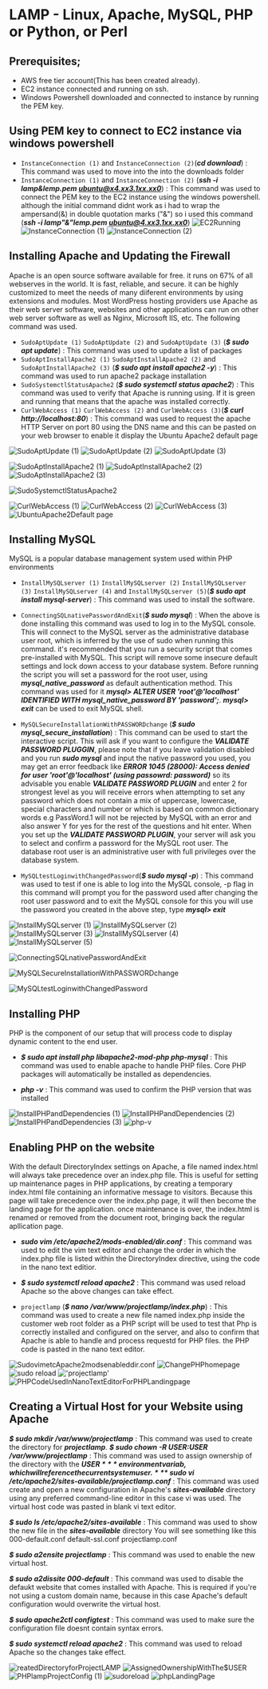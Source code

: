 # LAMP - Linux, Apache, MySQL, PHP or Python, or Perl

## Prerequisites;
- AWS free tier account(This has been created already).
- EC2 instance connected and running on ssh.
- Windows Powershell downloaded and connected to  instance by running the PEM key.


## Using PEM key to connect to EC2 instance via windows powershell
- `InstanceConnection (1)` and `InstanceConnection (2)`(***cd download***) : This command was used to move into the into the downloads folder
- `InstanceConnection (1)` and `InstanceConnection (2)` (***ssh -i lamp&lemp.pem ubuntu@x4.xx3.1xx.xx0***) : This command was used to connect the PEM key to the EC2 instance using the windows powershell. although the initial command didnt work as i had to wrap  the ampersand(&) in double quotation marks ("&") so i used this command (***ssh -i lamp"&"lemp.pem ubuntu@4.xx3.1xx.xx0***)
![`EC2Running`](Images/EC2Running.PNG)
![`InstanceConnection (1)`](<Images/InstanceConnection (1).PNG>)
![`InstanceConnection (2)`](<Images/InstanceConnection (2).PNG>)



## Installing Apache and Updating the Firewall
Apache is an open source software available for free. it runs on 67% of all webserves in the world. It is fast, reliable, and secure. it can be highly customized to meet the needs of many diiferent environments by using extensions and modules. Most WordPress hosting providers use Apache as their web server software, websites and other applications can run on other web server software as well as Nginx, Microsoft IIS, etc. The following command was used.

- `SudoAptUpdate (1)` `SudoAptUpdate (2)` and `SudoAptUpdate (3)` (***$ sudo apt update***) : This command was used to update a list of packages
- `SudoAptInstallApache2 (1)` `SudoAptInstallApache2 (2)` and `SudoAptInstallApache2 (3)` (***$ sudo apt install apache2 -y***) : This command was used to run apache2 package installation
- `SudoSystemctlStatusApache2` (***$ sudo systemctl status apache2***) : This command was used to verify that Apache is running using. If it is green and running that means that the apache was installed correctly.
- `CurlWebAccess (1)` `CurlWebAccess (2)` and `CurlWebAccess (3)`(***$ curl http://localhost:80***) : This command was used to request the apache HTTP Server on port 80 using the DNS name and this can be pasted on your web browser to enable it display the Ubuntu Apache2 default page

![`SudoAptUpdate (1)`](<Images/SudoAptUpdate (1).PNG>)
![`SudoAptUpdate (2)`](<Images/SudoAptUpdate (2).PNG>)
![`SudoAptUpdate (3)`](<Images/SudoAptUpdate (3).PNG>)

![`SudoAptInstallApache2 (1)`](<Images/SudoAptInstallApache2 (1).PNG>)
![`SudoAptInstallApache2 (2)`](<Images/SudoAptInstallApache2 (2).PNG>)
![`SudoAptInstallApache2 (3)`](<Images/SudoAptInstallApache2 (3).PNG>)

![`SudoSystemctlStatusApache2`](Images/SudoSystemctlStatusApache2.PNG)

![`CurlWebAccess (1)`](<Images/CurlWebAccess (1).PNG>)
![`CurlWebAccess (2)`](<Images/CurlWebAccess (2).PNG>)
![`CurlWebAccess (3)`](<Images/CurlWebAccess (3).PNG>)
![`UbuntuApache2Default page`](<Images/UbuntuApache2Default page.PNG>)



## Installing MySQL
MySQL is a popular database management system used within PHP environments
- `InstallMySQLserver (1)` `InstallMySQLserver (2)` `InstallMySQLserver (3)` `InstallMySQLserver (4)` and `InstallMySQLserver (5)`(***$ sudo apt install mysql-server***) : This command was used to install the software.

- `ConnectingSQLnativePasswordAndExit`(***$ sudo mysql***) : When the above is done installing this command was used to log in to the MySQL console. This will connect to the MySQL server as the administrative database user root, which is inferred by the use of sudo when running this command. it's recommended that you run a security script that comes pre-installed with MySQL. This script will remove some insecure default settings and lock down access to your database system. Before running the script you will set a password for the root user, using ***mysql_native_password*** as default authentication method. This command was used for it ***mysql> ALTER USER 'root'@'localhost' IDENTIFIED WITH mysql_native_password BY 'password';***. ***mysql> exit*** can be used to exit MySQL shell.

- `MySQLSecureInstallationWithPASSWORDchange` (***$ sudo mysql_secure_installation***) : This command can be used to start the interactive script. This will ask if you want to configure the ***VALIDATE PASSWORD PLUGGIN***, please note that if you leave validation disabled and you run ***sudo mysql*** and input the native password you used, you may get an error feedback like ***ERROR 1045 (28000): Access denied for user 'root'@'localhost' (using passowrd: password)*** so its advisable you enable ***VALIDATE PASSWORD PLUGIN*** and enter 2 for strongest level as you will receive errors when attempting to set any password which does not contain a mix of uppercase, lowercase, special characters and number or which is based on common dictionary words e.g PassWord.1 will not be rejected by MySQL with an error and also answer Y for yes for the rest of the questions and hit enter. When you set up the ***VALIDATE PASSWORD PLUGIN***, your server will ask you to select and confirm a password for the MySQL root user. The database root user is an administrative user with full privileges over the database system.

- `MySQLtestLoginwithChangedPassword`(***$ sudo mysql -p***) : This command was used to test if one is able to log into the MySQL console, -p flag in this command will prompt you for the password used after changing the root user password and to exit the MySQL console for this you will use the password you created in the above step, type ***mysql> exit***


![`InstallMySQLserver (1)`](<Images/InstallMySQLserver (1).PNG>)
![`InstallMySQLserver (2)`](<Images/InstallMySQLserver (2).PNG>)
![`InstallMySQLserver (3)`](<Images/InstallMySQLserver (3).PNG>)
![`InstallMySQLserver (4)`](<Images/InstallMySQLserver (4).PNG>)
![`InstallMySQLserver (5)`](<Images/InstallMySQLserver (5).PNG>)

![`ConnectingSQLnativePasswordAndExit`](Images/ConnectngSQLnativePasswordAndExit.PNG)

![`MySQLSecureInstallationWithPASSWORDchange`](Images/MySQLSecureInstallationWithPASSWORDchange.PNG)

![`MySQLtestLoginwithChangedPassword`](Images/MySQLtestLoginwithChangedPassword.PNG)



## Installing PHP
PHP is the component of our setup that will process code to display dynamic content to the end user.

- ***$ sudo apt install php libapache2-mod-php php-mysql*** : This command was used to enable apache to handle PHP files. Core PHP packages will automatically be installed as dependencies.


- ***php -v*** : This command was used to confirm the PHP version that was installed

![`InstallPHPandDependencies (1)`](<Images/InstallPHPandDependencies (1).PNG>)
![`InstallPHPandDependencies (2)`](<Images/InstallPHPandDependencies (2).PNG>)
![`InstallPHPandDependencies (3)`](<Images/InstallPHPandDependencies (3).PNG>)
![`php-v`](Images/php-v.PNG)


## Enabling PHP on the website
With the default DirectoryIndex settings on Apache, a file named index.html will always take precedence over an index.php file. This is useful for setting up maintenance pages in PHP applications, by creating a temporary index.html file containing an informative message to visitors. Because this page will take precedence over the index.php page, it will then become the landing page for the application. once maintenance is over, the index.html is renamed or removed from the document root, bringing back the regular apllication page.

- ***sudo vim /etc/apache2/mods-enabled/dir.conf*** : This command was used to edit the vim text editor and change the order in which the index.php file is listed within the DirectoryIndex directive, using the code in the nano text editior.


- ***$ sudo systemctl reload apache2*** : This command was used reload Apache so the above changes can take effect.

- `projectlamp` (***$ nano /var/www/projectlamp/index.php***) : This command was used to create a new file named index.php inside the customer web root folder as a PHP script will be used to test that Php is correctly installed and configured on the server, and also to confirm that Apache is able to handle and process requestd for PHP files. the PHP code is pasted in the nano text editor.

![`SudovimetcApache2modsenableddir.conf`](Images/SudovimetcApache2modsenableddir.conf.PNG)
![`ChangePHPhomepage`](Images/ChangePHPhomepage.PNG)
![`sudo reload`](<Images/sudo reload.PNG>)
!['projectlamp'](Images/projectlamp.PNG)
![`PHPCodeUsedInNanoTextEditorForPHPLandingpage`](Images/PHPCodeUsedInNanoTextEditorForPHPLandingpage.PNG)



## Creating a Virtual Host for your Website using Apache
***$ sudo mkdir /var/www/projectlamp*** : This command was used to create the directory for ***projectlamp***.
***$ sudo chown -R $USER:$USER /var/www/projectlamp*** : This command was used to assign ownership of the directory with the ***$USER*** environment variab, which will reference the current system user.
***$ sudo vi /etc/apache2/sites-available/projectlamp.conf*** : This command was used create and open a new configuration in Apache's ***sites-available***
 directory using any preferred command-line editor in this case vi was used. The virtual host code was pasted in blank vi text editor.

***$ sudo ls /etc/apache2/sites-available*** : This command was used to show the new file in the ***sites-available*** directory You will see something like this 000-default.conf  default-ssl.conf  projectlamp.conf

***$ sudo a2ensite projectlamp*** : This command was used to enable the new virtual host.

***$ sudo a2dissite 000-default*** : This command was used to disable the defaukt website that comes installed with Apache. This is required if you're not using a custom domain name, because in this case Apache's default configuration would overwrite the virtual host.

***$ sudo apache2ctl configtest*** : This command was used to make sure the configuration file doesnt contain syntax errors. 

***$ sudo systemctl reload apache2*** : This command was used to reload Apache so the changes take effect.

![`reatedDirectoryforProjectLAMP`](Images/CreatedDirectoryforProjectLAMP.PNG)
![`AssignedOwnershipWithThe$USER`](Images/AssignedOwnershipWithThe$USER.PNG)
![`PHPlampProjectConfig (1)`](<Images/PHPlampProjectConfig (1).PNG>)
![`sudoreload`](Images/sudoreload.PNG)
![`phpLandingPage`](Images/phpLandingPage.PNG)
